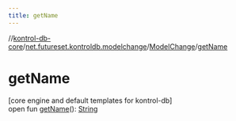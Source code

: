 ```yaml
---
title: getName
---
```

//[kontrol-db-core](../../../index.html)/[net.futureset.kontroldb.modelchange](../index.html)/[ModelChange](index.html)/[getName](get-name.html)



# getName



[core engine and default templates for kontrol-db]\
open fun [getName](get-name.html)(): [String](https://kotlinlang.org/api/latest/jvm/stdlib/kotlin/-string/index.html)




